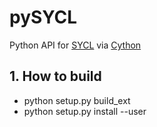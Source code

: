 # pySYCL
Python API for [SYCL](https://www.khronos.org/sycl/) via [Cython](https://cython.org/)


## 1. How to build
- python setup.py build_ext
- python setup.py install --user
